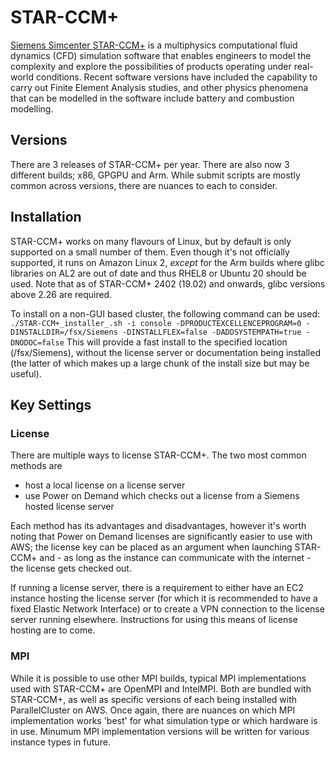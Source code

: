 # STAR-CCM+

[Siemens Simcenter STAR-CCM+](https://plm.sw.siemens.com/en-US/simcenter/fluids-thermal-simulation/star-ccm/) is a multiphysics computational fluid dynamics (CFD) simulation software that enables engineers to model the complexity and explore the possibilities of products operating under real-world conditions. Recent software versions have included the capability to carry out Finite Element Analysis studies, and other physics phenomena that can be modelled in the software include battery and combustion modelling.

## Versions

There are 3 releases of STAR-CCM+ per year. There are also now 3 different builds; x86, GPGPU and Arm. While submit scripts are mostly common across versions, there are nuances to each to consider.

## Installation

STAR-CCM+ works on many flavours of Linux, but by default is only supported on a small number of them. Even though it's not officially supported, it runs on Amazon Linux 2, *except* for the Arm builds where glibc libraries on AL2 are out of date and thus RHEL8 or Ubuntu 20 should be used. Note that as of STAR-CCM+ 2402 (19.02) and onwards, glibc versions above 2.26 are required.

To install on a non-GUI based cluster,  the following command can be used:
`./STAR-CCM+_installer_.sh -i console -DPRODUCTEXCELLENCEPROGRAM=0 -DINSTALLDIR=/fsx/Siemens -DINSTALLFLEX=false -DADDSYSTEMPATH=true -DNODOC=false`
This will provide a fast install to the specified location (/fsx/Siemens), without the license server or documentation being installed (the latter of which makes up a large chunk of the install size but may be useful).

## Key Settings

### License

There are multiple ways to license STAR-CCM+. The two most common methods are
- host a local license on a license server
- use Power on Demand which checks out a license from a Siemens hosted license server

Each method has its advantages and disadvantages, however it's worth noting that Power on Demand licenses are significantly easier to use with AWS; the license key can be placed as an argument when launching STAR-CCM+ and - as long as the instance can communicate with the internet - the license gets checked out.

If running a license server, there is a requirement to either have an EC2 instance hosting the license server (for which it is recommended to have a fixed Elastic Network Interface) or to create a VPN connection to the license server running elsewhere. Instructions for using this means of license hosting are to come.

### MPI

While it is possible to use other MPI builds, typical MPI implementations used with STAR-CCM+ are OpenMPI and IntelMPI. Both are bundled with STAR-CCM+, as well as specific versions of each being installed with ParallelCluster on AWS. Once again, there are nuances on which MPI implementation works 'best' for what simulation type or which hardware is in use. Minumum MPI implementation versions will be written for various instance types in future.
